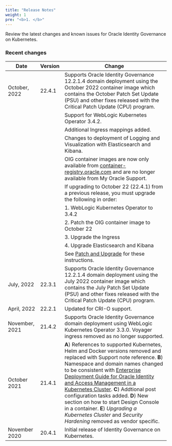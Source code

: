 ```yaml
---
title: "Release Notes"
weight: 1
pre: "<b>1. </b>"
---
```


Review the latest changes and known issues for Oracle Identity Governance on Kubernetes.

### Recent changes

| Date | Version | Change |
| --- | --- | --- |
| October, 2022 | 22.4.1 | Supports Oracle Identity Governance 12.2.1.4 domain deployment using the October 2022 container image which contains the October Patch Set Update (PSU) and other fixes released with the Critical Patch Update (CPU) program.|
| | | Support for WebLogic Kubernetes Operator 3.4.2.|
| | | Additional Ingress mappings added.|
| | | Changes to deployment of Logging and Visualization with Elasticsearch and Kibana.
| | | OIG container images are now only available from [container-registry.oracle.com](https://container-registry.oracle.com) and are no longer available from My Oracle Support.|
| | | If upgrading to October 22 (22.4.1) from a previous release, you must upgrade the following in order:|
| | | 1. WebLogic Kubernetes Operator to 3.4.2|
| | | 2. Patch the OIG container image to October 22|
| | | 3. Upgrade the Ingress|
| | | 4. Upgrade Elasticsearch and Kibana |
| | | See [Patch and Upgrade](../patch-and-upgrade) for these instructions.| 
| July, 2022 | 22.3.1 | Supports Oracle Identity Governance 12.2.1.4 domain deployment using the July 2022 container image which contains the July Patch Set Update (PSU) and other fixes released with the Critical Patch Update (CPU) program.|
| April, 2022 | 22.2.1 | Updated for CRI-O support.|
| November, 2021 | 21.4.2 | Supports Oracle Identity Governance domain deployment using WebLogic Kubernetes Operator 3.3.0. Voyager ingress removed as no longer supported.|
| October 2021 | 21.4.1 | **A**) References to supported Kubernetes, Helm and Docker versions removed and replaced with Support note reference. **B**) Namespace and domain names changed to be consistent with [Enterprise Deployment Guide for Oracle Identity and Access Management in a Kubernetes Cluster](https://docs.oracle.com/en/middleware/fusion-middleware/12.2.1.4/ikedg/). **C**) Addtional post configuration tasks added. **D**) New section on how to start Design Console in a container. **E**) *Upgrading a Kubernetes Cluster* and *Security Hardening* removed as vendor specific.|
| November 2020 | 20.4.1 | Initial release of Identity Governance on Kubernetes.|

